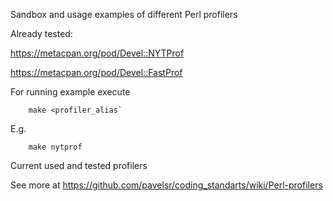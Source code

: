 Sandbox and usage examples of different Perl profilers

Already tested:

https://metacpan.org/pod/Devel::NYTProf

https://metacpan.org/pod/Devel::FastProf


For running example execute

```
    make <profiler_alias`
```

E.g.

```
    make nytprof
```

Current used and tested profilers

See more at https://github.com/pavelsr/coding_standarts/wiki/Perl-profilers



